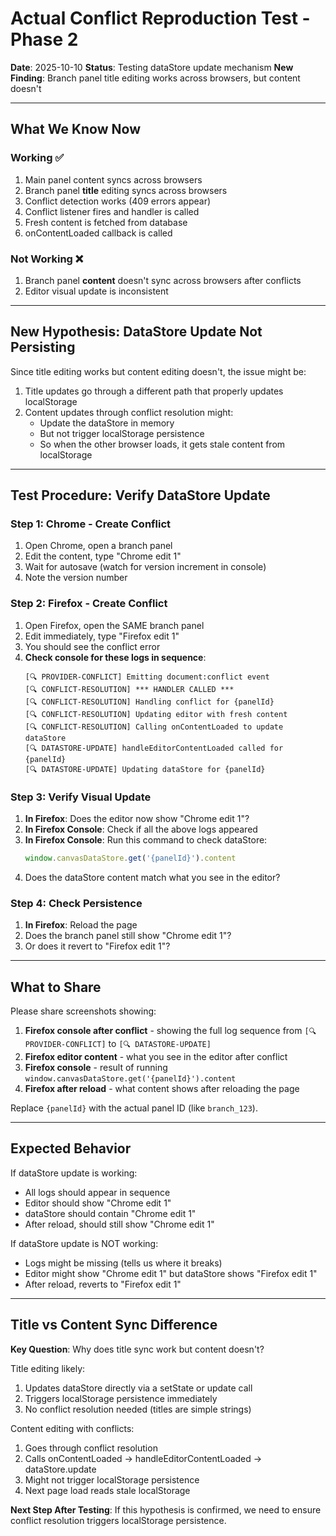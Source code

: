 # Actual Conflict Reproduction Test - Phase 2

**Date**: 2025-10-10
**Status**: Testing dataStore update mechanism
**New Finding**: Branch panel title editing works across browsers, but content doesn't

---

## What We Know Now

### Working ✅
1. Main panel content syncs across browsers
2. Branch panel **title** editing syncs across browsers
3. Conflict detection works (409 errors appear)
4. Conflict listener fires and handler is called
5. Fresh content is fetched from database
6. onContentLoaded callback is called

### Not Working ❌
1. Branch panel **content** doesn't sync across browsers after conflicts
2. Editor visual update is inconsistent

---

## New Hypothesis: DataStore Update Not Persisting

Since title editing works but content editing doesn't, the issue might be:

1. Title updates go through a different path that properly updates localStorage
2. Content updates through conflict resolution might:
   - Update the dataStore in memory
   - But not trigger localStorage persistence
   - So when the other browser loads, it gets stale content from localStorage

---

## Test Procedure: Verify DataStore Update

### Step 1: Chrome - Create Conflict
1. Open Chrome, open a branch panel
2. Edit the content, type "Chrome edit 1"
3. Wait for autosave (watch for version increment in console)
4. Note the version number

### Step 2: Firefox - Create Conflict
1. Open Firefox, open the SAME branch panel
2. Edit immediately, type "Firefox edit 1"
3. You should see the conflict error
4. **Check console for these logs in sequence**:
   ```
   [🔍 PROVIDER-CONFLICT] Emitting document:conflict event
   [🔍 CONFLICT-RESOLUTION] *** HANDLER CALLED ***
   [🔍 CONFLICT-RESOLUTION] Handling conflict for {panelId}
   [🔍 CONFLICT-RESOLUTION] Updating editor with fresh content
   [🔍 CONFLICT-RESOLUTION] Calling onContentLoaded to update dataStore
   [🔍 DATASTORE-UPDATE] handleEditorContentLoaded called for {panelId}
   [🔍 DATASTORE-UPDATE] Updating dataStore for {panelId}
   ```

### Step 3: Verify Visual Update
1. **In Firefox**: Does the editor now show "Chrome edit 1"?
2. **In Firefox Console**: Check if all the above logs appeared
3. **In Firefox Console**: Run this command to check dataStore:
   ```javascript
   window.canvasDataStore.get('{panelId}').content
   ```
4. Does the dataStore content match what you see in the editor?

### Step 4: Check Persistence
1. **In Firefox**: Reload the page
2. Does the branch panel still show "Chrome edit 1"?
3. Or does it revert to "Firefox edit 1"?

---

## What to Share

Please share screenshots showing:

1. **Firefox console after conflict** - showing the full log sequence from `[🔍 PROVIDER-CONFLICT]` to `[🔍 DATASTORE-UPDATE]`
2. **Firefox editor content** - what you see in the editor after conflict
3. **Firefox console** - result of running `window.canvasDataStore.get('{panelId}').content`
4. **Firefox after reload** - what content shows after reloading the page

Replace `{panelId}` with the actual panel ID (like `branch_123`).

---

## Expected Behavior

If dataStore update is working:
- All logs should appear in sequence
- Editor should show "Chrome edit 1"
- dataStore should contain "Chrome edit 1"
- After reload, should still show "Chrome edit 1"

If dataStore update is NOT working:
- Logs might be missing (tells us where it breaks)
- Editor might show "Chrome edit 1" but dataStore shows "Firefox edit 1"
- After reload, reverts to "Firefox edit 1"

---

## Title vs Content Sync Difference

**Key Question**: Why does title sync work but content doesn't?

Title editing likely:
1. Updates dataStore directly via a setState or update call
2. Triggers localStorage persistence immediately
3. No conflict resolution needed (titles are simple strings)

Content editing with conflicts:
1. Goes through conflict resolution
2. Calls onContentLoaded → handleEditorContentLoaded → dataStore.update
3. Might not trigger localStorage persistence
4. Next page load reads stale localStorage

**Next Step After Testing**: If this hypothesis is confirmed, we need to ensure conflict resolution triggers localStorage persistence.
